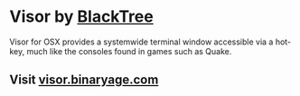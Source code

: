 # Visor by [BlackTree](http://blacktree.com/)

Visor for OSX provides a systemwide terminal window accessible via a hot-key, much like the consoles found in games such as Quake.

## Visit [visor.binaryage.com](http://visor.binaryage.com)